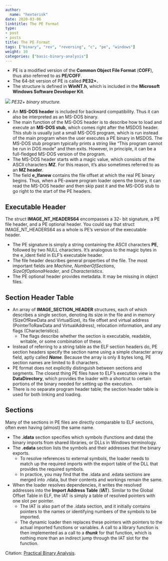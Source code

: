 ```yaml
---
author:
  name: "hexterisk"
date: 2020-03-06
linktitle: The PE Format
type:
- post
- posts
title: The PE Format
tags: ["binary", "rev", "reversing", "c", "pe", "windows"]
weight: 10
categories: ["basic-binary-analysis"]
---
```


*   PE is a modified version of the **Common Object File Format** (**COFF**), thus also referred to as **PE/COFF**.
*   The 64-bit version of PE is called **PE32+.**
*   The structure is defined in **WinNT.h**, which is included in the **Microsoft Windows Software Developer Kit**.

![](/The_PE_Format/image.png)
_PE32+ binary structure._

*   An **MS-DOS header** is included for backward compatibility. Thus it can also be interpreted as an MS-DOS binary.
*   The main function of the MS-DOS header is to describe how to load and execute an **MS-DOS stub**, which comes right after the MSDOS header. This stub is usually just a small MS-DOS program, which is run instead of the main program when the user executes a PE binary in MSDOS. The MS-DOS stub program typically prints a string like “This program cannot be run in DOS mode” and then exits. However, in principle, it can be a full-fledged MS-DOS version of the program.
*   The MS-DOS header starts with a magic value, which consists of the ASCII characters **MZ**. For this reason, it’s also sometimes referred to as an **MZ header**.
*   The field **e\_lfanew** contains the file offset at which the real PE binary begins. Thus, when a PE-aware program loader opens the binary, it can read the MS-DOS header and then skip past it and the MS-DOS stub to go right to the start of the PE headers.

## Executable Header

The struct **IMAGE\_NT\_HEADERS64** encompasses a 32- bit signature, a PE file header, and a PE optional header. You could say that struct IMAGE\_NT\_HEADERS64 as a whole is PE’s version of the executable header.

*   The PE signature is simply a string containing the ASCII characters **PE**, followed by two NULL characters. It’s analogous to the magic bytes in the e\_ident field in ELF’s executable header.
*   The file header describes general properties of the file. The most important fields are _Machine_, _NumberOfSections_, _SizeOfOptionalHeader_, and _Characteristics_.
*   The PE optional header provides metadata. It may be missing in object files.

## Section Header Table

*   An array of **IMAGE\_SECTION\_HEADER** structures, each of which describes a single section, denoting its size in the file and in memory (SizeOfRawData and VirtualSize), its file offset and virtual address (PointerToRawData and VirtualAddress), relocation information, and any flags (Characteristics).
    *   The flags describe whether the section is executable, readable, writable, or some combination of these.
*   Instead of referring to a string table as the ELF section headers do, PE section headers specify the section name using a simple character array field, aptly called _**Name**_. Because the array is only 8 bytes long, PE section names are limited to 8 characters.
*   PE format does not explicitly distinguish between sections and segments. The closest thing PE files have to ELF’s execution view is the **DataDirectory**, which provides the loader with a shortcut to certain portions of the binary needed for setting up the execution.
*   There is no separate program header table; the section header table is used for both linking and loading.

## Sections

Many of the sections in PE files are directly comparable to ELF sections, often even having (almost) the same name.

*   The **.idata** section specifies which symbols (functions and data) the binary imports from shared libraries, or DLLs in Windows terminology.
*   The **.edata** section lists the symbols and their addresses that the binary exports.
    *   To resolve references to external symbols, the loader needs to match up the required imports with the export table of the DLL that provides the required symbols.
    *   In practice, you may find that the .idata and .edata sections are merged into .rdata, but their contents and workings remain the same.
*   When the loader resolves dependencies, it writes the resolved addresses into the **Import Address Table** (**IAT**). Similar to the Global Offset Table in ELF, the IAT is simply a table of resolved pointers with one slot per pointer.
    *   The IAT is also part of the .idata section, and it initially contains pointers to the names or identifying numbers of the symbols to be imported.
    *   The dynamic loader then replaces these pointers with pointers to the actual imported functions or variables. A call to a library function is then implemented as a call to a _**thunk**_ for that function, which is nothing more than an indirect jump through the IAT slot for the function.

Citation: [Practical Binary Analysis](https://nostarch.com/binaryanalysis).